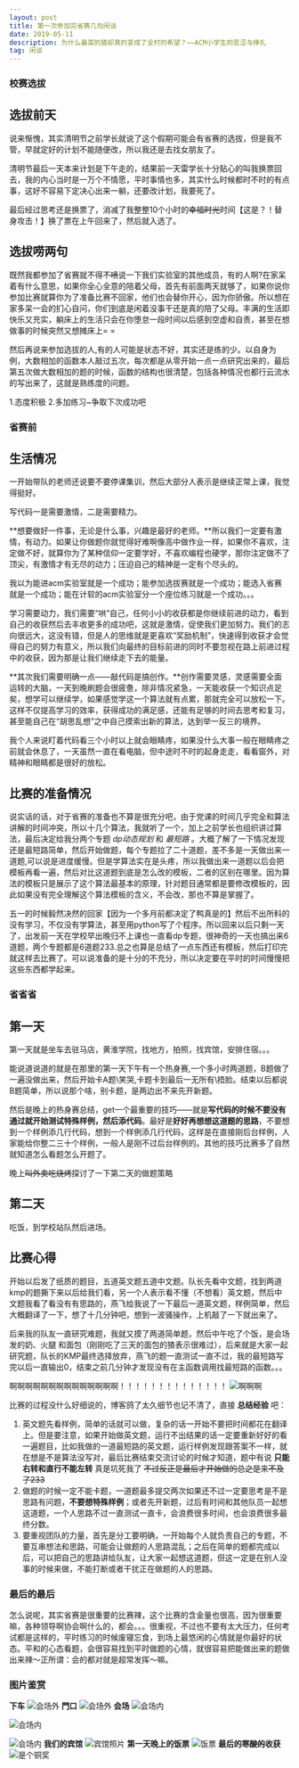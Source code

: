 ```yaml
---
layout: post
title: 第一次参加完省赛几句闲谈
date: 2019-05-11
description: 为什么最菜的猹却真的变成了全村的希望？——ACM小学生的苦涩与挣扎
tag: 闲谈
---
```


### 校赛选拔
## 选拔前天
说来惭愧，其实清明节之前学长就说了这个假期可能会有省赛的选拔，但是我不管，早就定好的计划不能随便改，所以我还是去找女朋友了。

清明节最后一天本来计划是下午走的，结果前一天雷学长十分贴心的叫我换票回去，我的内心当时是一万个不情愿，平时事情也多，其实什么时候都时不时的有点事，这好不容易下定决心出来一躺，还要改计划，我要死了。

最后经过思考还是换票了，消减了我整整10个小时的~~幸福时光~~时间【这是？！替身攻击！】换了票在上午回来了，然后就入选了。

## 选拔唠两句
既然我都参加了省赛就不得不~~喷~~说一下我们实验室的其他成员，有的人啊?在家呆着有什么意思，如果你全心全意的陪着父母，首先有前面两天就够了，如果你说你参加比赛就算你为了准备比赛不回家，他们也会替你开心，因为你骄傲。所以想在家多呆一会的扪心自问，你们到底是闲着没事干还是真的陪了父母。丰满的生活即快乐又充实，躺床上的生活只会在你堕怠一段时间以后感到空虚和自责，甚至在想做事的时候突然又想摊床上= =

然后再说来参加选拔的人,有的人可能是状态不好，其实还是练的少。以自身为例，大数相加的函数本人敲过五次，每次都是从零开始一点一点研究出来的，最后第五次做大数相加的题的时候，函数的结构也很清楚，包括各种情况也都行云流水的写出来了，这就是熟练度的问题。

1.态度积极 2.多加练习~争取下次成功吧

### 省赛前
## 生活情况
一开始带队的老师还说要不要停课集训，然后大部分人表示是继续正常上课，我觉得挺好。

写代码一是需要激情，二是需要精力。

**想要做好一件事，无论是什么事，兴趣是最好的老师。**所以我们一定要有激情，有动力。如果让你做题你就觉得好难啊像高中做作业一样，如果你不喜欢，注定做不好，就算你为了某种信仰一定要学好，不喜欢编程也硬学，那你注定做不了顶尖，有激情才有无尽的动力；压迫自己的精神是一定有个尽头的。

我以为能进acm实验室就是一个成功；能参加选拔赛就是一个成功；能选入省赛就是一个成功；能在计软的acm实验室分一个座位练习就是一个成功。。。

学习需要动力，我们需要“哄”自己，任何小小的收获都是你继续前进的动力，看到自己的收获然后去丰收更多的成功吧，这就是激情，促使我们更加努力。我们的志向很远大，这没有错，但是人的思维就是更喜欢“奖励机制”，快速得到收获才会觉得自己的努力有意义，所以我们向最终的目标前进的同时不要忽视在路上前进过程中的收获，因为那是让我们继续走下去的能量。

**其次我们需要明确一点——敲代码是搞创作。**创作需要灵感，灵感需要全面运转的大脑，一天到晚刷题会很疲惫，除非情况紧急，一天能收获一个知识点足矣，想学可以继续学，如果感觉学这一个算法就有点累，那就完全可以放松一下。这样不仅提高学习的效率，获得成功的满足感，还能有足够的时间去思考和复习，甚至能自己在“胡思乱想”之中自己摸索出新的算法，达到举一反三的境界。

我个人来说盯着代码看三个小时以上就会眼睛疼，如果没什么大事一般在眼睛疼之前就会休息了，一天虽然一直在看电脑，但中途时不时的起身走走，看看窗外，对精神和眼睛都是很好的放松。

## 比赛的准备情况
说实话的话，对于省赛的准备也不算是很充分吧，由于党课的时间几乎完全和算法讲解的时间冲突，所以十几个算法，我就听了一个，加上之前学长也组织讲过算法，最后决定给我分两个专题 _dp动态规划_ 和 _最短路_ 。大概了解了一下情况发现还是最短路简单，然后开始做题，每个专题拉了二十道题，差不多是一天做出来一道题,可以说是进度缓慢。但是学算法实在是头疼，所以我做出来一道题以后会把模板再看一遍，然后对比这道题到底是怎么改的模板，二者的区别在哪里。因为算法的模板只是展示了这个算法最基本的原理，针对题目通常都是要修改模板的，因此如果没有完全理解这个算法模板的含义，不会改，那也不算是掌握了。

五一的时候毅然决然的回家【因为一个多月前都决定了鸭真是的】然后不出所料的没有学习，不仅没有学算法，甚至用python写了个程序。所以回来以后只剩一天了，出发前一天在学校早出晚归不上课也一直看dp专题，很神奇的一天也搞出来6道题，两个专题都是6道题233.总之也算是总结了一点东西还有模板，然后打印完就这样去比赛了。可以说准备的是十分的不充分，所以决定要在平时的时间慢慢把这些东西都学起来。

### 省省省

## 第一天
第一天就是坐车去驻马店，黄淮学院，找地方，拍照，找宾馆，安排住宿。。。

能说道说道的就是在那里的第一天下午有一个热身赛,一个多小时两道题，B题做了一遍没做出来，然后开始卡A题\笑哭,卡题卡到最后一无所有\捂脸。结束以后都说B题简单，所以说那个啥，别卡题，是两边出不来先开新题。

然后是晚上的热身赛总结，get一个最重要的技巧——就是**写代码的时候不要没有通过就开始测试特殊样例，然后添代码**。最好是**好好再想想这道题的思路**，不要想到一个样例添几行代码，想到一个样例添几行代码，这样是在直接刚后台样例，人家能给你整二三十个样例，一般人是刚不过后台样例的。其他的技巧比赛多了自然就知道怎么看题怎么开题了。

晚上~~叫外卖吃烧烤~~探讨了一下第二天的做题策略

## 第二天
吃饭，到学校站队然后进场。
## 比赛心得
开始以后发了纸质的题目，五道英文题五道中文题。队长先看中文题，找到两道kmp的题撕下来以后给我们看，另一个人表示看不懂（不想看）英文题，然后中文题我看了看没有有思路的，燕飞给我说了一下最后一道英文题，样例简单，然后大概翻译了一下，想了十几分钟吧，想到一波骚操作，上机敲了一下就出来了。

后来我的队友一直研究难题，我就又摸了两道简单题，然后中午吃了个饭，是会场发的奶、火腿
和面包（刚刚吃了三天的面包的猹表示很难过），后来就是大家一起研究题，队长的KMP最终选择放弃，燕飞的题一直测试一直不过，我的最短路写完以后一直输出0，结束之前几分钟才发现没有在主函数调用找最短路的函数。。。

啊啊啊啊啊啊啊啊啊啊啊啊啊啊！！！！！！！！！！！！！！
![啊啊啊](/images/20190514/aaa.gif)

比赛的过程没什么好细说的，博客鸽了太久细节也记不清了，直接 **总结经验** 吧：
1. 英文题先看样例，简单的话就可以做，复杂的话一开始不要把时间都花在翻译上。但是要注意，如果开始做英文题，运行不出结果的话一定要重新好好的看一遍题目，比如我做的一道最短路的英文题，运行样例发现跟答案不一样，就在想是不是算法没写对，最后比赛结束交流讨论的时候才知道，题中有说 **只能右转和直行不能左转** 真是坑死我了 ~~不过反正是最后才开始做的总之是来不及了233~~
2. 做题的时候一定不能卡题，一道题最多提交两次如果还不过一定要思考是不是思路有问题，**不要想特殊样例**；或者先开新题，过后有时间和其他队员一起想这道题，一个人思路不过一直测试一直卡，会浪费很多时间，也会浪费很多最终分数。
3. 要重视团队的力量，首先是分工要明确，一开始每个人就负责自己的专题，不要互串想法和思路，可能会让做题的人思路混乱；之后在简单的题都完成以后，可以把自己的思路讲给队友，让大家一起想这道题，但这一定是在别人没事的时候来做，不能打断或者干扰正在做题的人的思路。

### 最后的最后
怎么说呢，其实省赛是很重要的比赛辣，这个比赛的含金量也很高，因为很重要嘛，各种领导啊协会啊什么的，都会。。。很重视，不过也不要有太大压力，任何考试都是这样的，平时练习的时候废寝忘食，到场上最悠闲的心情就是你最好的状态。平和的心态看题，会很容易找到平时做题的心情，就很容易把能做出来的题做出来辣～正所谓：会的都对就是超常发挥～嘛。

### 图片鉴赏
**下车**
![会场外](/images/20190514/arena_1.jpg)
**門口**
![会场外](/images/20190514/arena_2.jpg)
**会场**
![会场内](/images/20190514/arena_3.jpg)

![会场内](/images/20190514/arena_4.jpg)

![会场内](/images/20190514/arena_5.jpg)
**我们的宾馆**
![宾馆照片](/images/20190514/hotel.jpg)
**第一天晚上的饭票**
![饭票](/images/20190514/food_tickets.jpg)
**最后的~~寒酸的~~收获**
![是个铜奖](/images/20190514/price.jpg)
